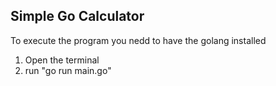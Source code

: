 ## Simple Go Calculator

To execute the program you nedd to have the golang installed

1. Open the terminal
2. run "go run main.go"